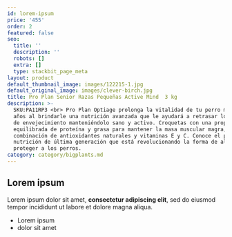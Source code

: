 ```yaml
---
id: lorem-ipsum
price: '455'
order: 2
featured: false
seo:
  title: ''
  description: ''
  robots: []
  extra: []
  type: stackbit_page_meta
layout: product
default_thumbnail_image: images/122215-1.jpg
default_original_image: images/clever-birch.jpg
title: Pro Plan Senior Razas Pequeñas Active Mind  3 kg
description: >-
  SKU:PA11RP3 <br> Pro Plan Optiage prolonga la vitalidad de tu perro mayor de 7
  años al brindarle una nutrición avanzada que le ayudará a retrasar los signos
  de envejecimiento manteniéndolo sano y activo. Croquetas con una proporción
  equilibrada de proteína y grasa para mantener la masa muscular magra, una
  combinación de antioxidantes naturales y vitaminas E y C. Conoce el plan de
  nutrición de última generación que está revolucionando la forma de alimentar y
  proteger a los perros.
category: category/bigplants.md
---
```

## Lorem ipsum

Lorem ipsum dolor sit amet, **consectetur adipiscing elit**, sed do eiusmod tempor incididunt ut labore et dolore magna aliqua.

- Lorem ipsum
- dolor sit amet